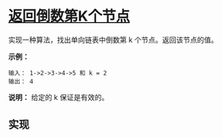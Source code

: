 # [返回倒数第K个节点](https://leetcode-cn.com/problems/kth-node-from-end-of-list-lcci/)

实现一种算法，找出单向链表中倒数第 k 个节点。返回该节点的值。

**示例：**

```
输入： 1->2->3->4->5 和 k = 2
输出： 4
```

**说明：**
给定的 k 保证是有效的。

## 实现

